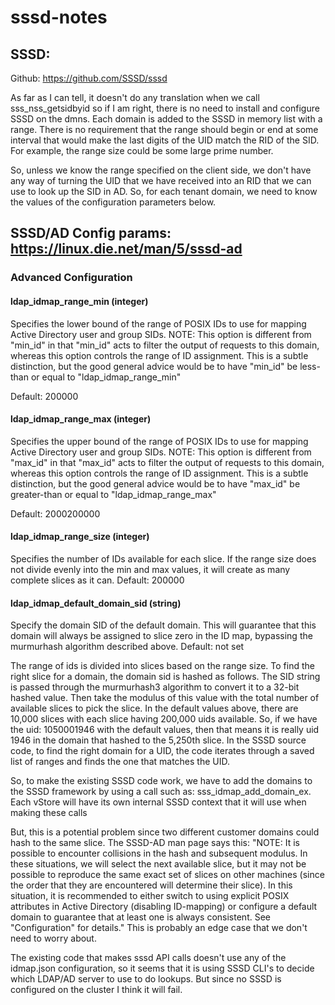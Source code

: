 # sssd-notes

## SSSD:

Github: https://github.com/SSSD/sssd

As far as I can tell, it doesn't do any translation when we call sss_nss_getsidbyid so if I am right, there is no need to install and configure SSSD on the dmns. 
Each domain is added to the SSSD in memory list with a range. There is no requirement that the range should begin or end at some interval that would make the last digits of the UID match the RID of the SID. For example, the range size could be some large prime number.

So, unless we know the range specified on the client side, we don't have any way of turning the UID that we have received into an RID that we can use to look up the SID in AD. So, for each tenant domain, we need to know the values of the configuration parameters below.


## SSSD/AD Config params: https://linux.die.net/man/5/sssd-ad

### Advanced Configuration

#### ldap_idmap_range_min (integer)
Specifies the lower bound of the range of POSIX IDs to use for mapping Active Directory user and group SIDs.
NOTE: This option is different from "min_id" in that "min_id" acts to filter the output of requests to this domain, whereas this option controls the range of ID assignment. This is a subtle distinction, but the good general advice would be to have "min_id" be less-than or equal to "ldap_idmap_range_min"

Default: 200000

#### ldap_idmap_range_max (integer)
Specifies the upper bound of the range of POSIX IDs to use for mapping Active Directory user and group SIDs.
NOTE: This option is different from "max_id" in that "max_id" acts to filter the output of requests to this domain, whereas this option controls the range of ID assignment. This is a subtle distinction, but the good general advice would be to have "max_id" be greater-than or equal to "ldap_idmap_range_max"

Default: 2000200000

#### ldap_idmap_range_size (integer)
Specifies the number of IDs available for each slice. If the range size does not divide evenly into the min and max values, it will create as many complete slices as it can.
Default: 200000

#### ldap_idmap_default_domain_sid (string)
Specify the domain SID of the default domain. This will guarantee that this domain will always be assigned to slice zero in the ID map, bypassing the murmurhash algorithm described above.
Default: not set

The range of ids is divided into slices based on the range size. To find the right slice for a domain, the domain sid is hashed as follows. The SID string is passed through the murmurhash3 algorithm to convert it to a 32-bit hashed value. Then take the modulus of this value with the total number of available slices to pick the slice. In the default values above, there are 10,000 slices with each slice having 200,000 uids available. So, if we have the uid: 1050001946 with the default values, then that means it is really uid 1946 in the domain that hashed to the 5,250th slice. In the SSSD source code, to find the right domain for a UID, the code iterates through a saved list of ranges and finds the one that matches the UID.

So, to make the existing SSSD code work, we have to add the domains to the SSSD framework by using a call such as: sss_idmap_add_domain_ex. Each vStore will have its own internal SSSD context that it will use when making these calls

But, this is a potential problem since two different customer domains could hash to the same slice. The SSSD-AD man page says this: "NOTE: It is possible to encounter collisions in the hash and subsequent modulus. In these situations, we will select the next available slice, but it may not be possible to reproduce the same exact set of slices on other machines (since the order that they are encountered will determine their slice). In this situation, it is recommended to either switch to using explicit POSIX attributes in Active Directory (disabling ID-mapping) or configure a default domain to guarantee that at least one is always consistent. See "Configuration" for details." This is probably an edge case that we don't need to worry about.

The existing code that makes sssd API calls doesn't use any of the idmap.json configuration, so it seems that it is using SSSD CLI's to decide which LDAP/AD server to use to do lookups. But since no SSSD is configured on the cluster I think it will fail.

